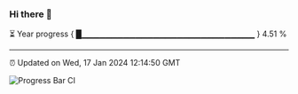 ### Hi there 👋

⏳ Year progress { █▁▁▁▁▁▁▁▁▁▁▁▁▁▁▁▁▁▁▁▁▁▁▁▁▁▁▁▁▁ } 4.51 %

---

⏰ Updated on Wed, 17 Jan 2024 12:14:50 GMT

![Progress Bar CI](https://github.com/Shyam-Makwana/GitHub-Actions-Demo/workflows/Progress%20Bar%20CI/badge.svg)
